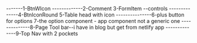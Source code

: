 -------1-BtnWIcon
-------------2-Comment
3-FormItem --controls
--------------4-BtnIconRound
5-Table head with icon
---------------6-plus button for options
7-the option component - app component not a generic one
--------------8-Page Tool bar--i have in blog but get from netlify app
--------------9-Top Nav with 2 pockets


